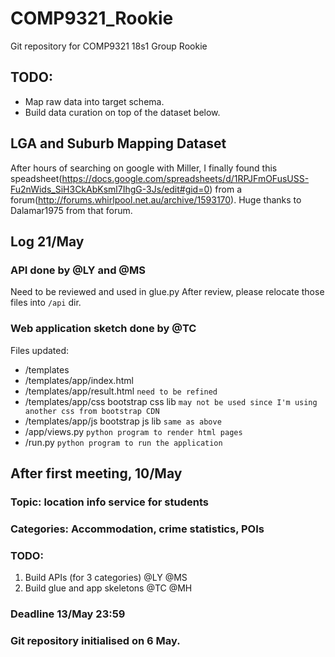 # COMP9321_Rookie
Git repository for COMP9321 18s1 Group Rookie

## TODO:
* Map raw data into target schema.
* Build data curation on top of the dataset below.

## LGA and Suburb Mapping Dataset
After hours of searching on google with Miller, I finally found this speadsheet(https://docs.google.com/spreadsheets/d/1RPJFmOFusUSS-Fu2nWids_SiH3CkAbKsml7IhgG-3Js/edit#gid=0) from a forum(http://forums.whirlpool.net.au/archive/1593170). Huge thanks to Dalamar1975 from that forum.

## Log 21/May
### API done by @LY and @MS
Need to be reviewed and used in glue.py
After review, please relocate those files into `/api` dir.
### Web application sketch done by @TC
Files updated:
* /templates
* /templates/app/index.html
* /templates/app/result.html  `need to be refined`
* /templates/app/css bootstrap css lib `may not be used since I'm using another css from bootstrap CDN`  
* /templates/app/js bootstrap js lib `same as above`
* /app/views.py `python program to render html pages`
* /run.py `python program to run the application`


## After first meeting, 10/May
### Topic: location info service for students
### Categories: Accommodation, crime statistics, POIs
### TODO:
1) Build APIs (for 3 categories) @LY @MS
2) Build glue and app skeletons @TC @MH
### Deadline 13/May 23:59

### Git repository initialised on 6 May.



